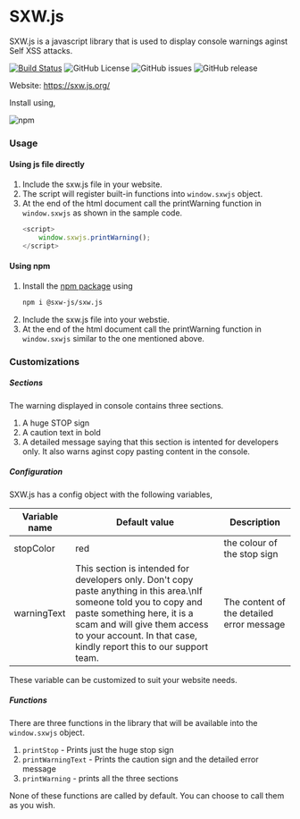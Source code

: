 # SXW.js
SXW.js is a javascript library that is used to display console warnings aginst Self XSS attacks.

[![Build Status](https://dev.azure.com/sxw-js/sxw-js/_apis/build/status/sxw-js.sxw-js?branchName=master)](https://dev.azure.com/sxw-js/sxw-js/_build/latest?definitionId=1&branchName=master&style=flat-square)
![GitHub License](https://img.shields.io/github/license/sxw-js/sxw-js.svg?style=flat-square)
![GitHub issues](https://img.shields.io/github/issues/sxw-js/sxw-js.svg?style=flat-square)
![GitHub release](https://img.shields.io/github/release/sxw-js/sxw-js.svg?style=flat-square)

Website: https://sxw.js.org/

Install using,

![npm](https://img.shields.io/npm/v/@sxw-js/sxw.js.svg?style=flat-square)

### Usage

#### Using js file directly

 1. Include the sxw.js file in your website.
 2. The script will register built-in functions into `window.sxwjs` object.
 3. At the end of the html document call the printWarning function in `window.sxwjs` as shown in the sample code.
    ```javascript
    <script>
        window.sxwjs.printWarning();
    </script>
    ```
#### Using npm
 1. Install the [npm package](https://www.npmjs.com/package/@sxw-js/sxw.js) using
    ```bash
    npm i @sxw-js/sxw.js
    ```
 2. Include the sxw.js file into your webstie.
 3. At the end of the html document call the printWarning function in `window.sxwjs` similar to the one mentioned above.


### Customizations

##### Sections
The warning displayed in console contains three sections.
 1. A huge STOP sign
 2. A caution text in bold
 3. A detailed message saying that this section is intented for developers only. It also warns aginst copy pasting content in the console.

##### Configuration

SXW.js has a config object with the following variables,

Variable name | Default value | Description
------------ | ------------- | ---------
stopColor | red | the colour of the stop sign
warningText | This section is intended for developers only. Don't copy paste anything in this area.\nIf someone told you to copy and paste something here, it is a scam and will give them access to your account. In that case, kindly report this to our support team. | The content of the detailed error message

These variable can be customized to suit your website needs.

##### Functions

There are three functions in the library that will be available into the `window.sxwjs` object.
 1. `printStop` - Prints just the huge stop sign
 2. `printWarningText` - Prints the caution sign and the detailed error message
 3. `printWarning` - prints all the three sections

None of these functions are called by default. You can choose to call them as you wish.
